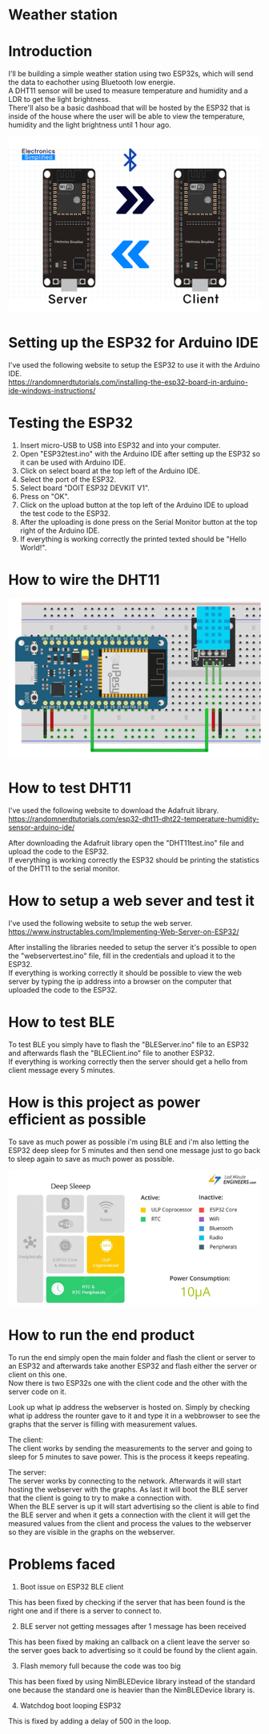 # Weather station

# Introduction
I'll be building a simple weather station using two ESP32s, which will send the data to eachother using Bluetooth low energie. </br>
A DHT11 sensor will be used to measure temperature and humidity and a LDR to get the light brightness. </br>
There'll also be a basic dashboad that will be hosted by the ESP32 that is inside of the house where the user will be able to view the temperature, humidity and the light brightness until 1 hour ago. </br>

![overview.png](/Img/overview.png) 

# Setting up the ESP32 for Arduino IDE
I've used the following website to setup the ESP32 to use it with the Arduino IDE. </br>
https://randomnerdtutorials.com/installing-the-esp32-board-in-arduino-ide-windows-instructions/

# Testing the ESP32
1. Insert micro-USB to USB into ESP32 and into your computer.
2. Open "ESP32test.ino" with the Arduino IDE after setting up the ESP32 so it can be used with Arduino IDE.
3. Click on select board at the top left of the Arduino IDE.
4. Select the port of the ESP32.
5. Select board "DOIT ESP32 DEVKIT V1".
6. Press on "OK".
7. Click on the upload button at the top left of the Arduino IDE to upload the test code to the ESP32.
8. After the uploading is done press on the Serial Monitor button at the top right of the Arduino IDE.
9. If everything is working correctly the printed texted should be "Hello World!".

# How to wire the DHT11
![wiring.png](/Img/wiring.png) 

# How to test DHT11 
I've used the following website to download the Adafruit library. </br>
https://randomnerdtutorials.com/esp32-dht11-dht22-temperature-humidity-sensor-arduino-ide/

After downloading the Adafruit library open the "DHT11test.ino" file and upload the code to the ESP32. </br>
If everything is working correctly the ESP32 should be printing the statistics of the DHT11 to the serial monitor. </br>

# How to setup a web sever and test it
I've used the following website to setup the web server. </br>
https://www.instructables.com/Implementing-Web-Server-on-ESP32/

After installing the libraries needed to setup the server it's possible to open the "webservertest.ino" file, fill in the credentials and upload it to the ESP32. </br>
If everything is working correctly it should be possible to view the web server by typing the ip address into a browser on the computer that uploaded the code to the ESP32. </br>

# How to test BLE

To test BLE you simply have to flash the "BLEServer.ino" file to an ESP32 and afterwards flash the "BLEClient.ino" file to another ESP32. </br>
If everything is working correctly then the server should get a hello from client message every 5 minutes. </br>

# How is this project as power efficient as possible

To save as much power as possible i'm using BLE and i'm also letting the ESP32 deep sleep for 5 minutes and then send one message just to go back to sleep again to save as much power as possible. </br>

![deepsleeppowerconsumption.png](/Img/deepsleeppowerconsumption.png) 

# How to run the end product

To run the end simply open the main folder and flash the client or server to an ESP32 and afterwards take another ESP32 and flash either the server or client on this one. </br>
Now there is two ESP32s one with the client code and the other with the server code on it. </br>

Look up what ip address the webserver is hosted on. Simply by checking what ip address the rounter gave to it and type it in a webbrowser to see the graphs that the server is filling with measurement values. </br>

The client: </br>
The client works by sending the measurements to the server and going to sleep for 5 minutes to save power. This is the process it keeps repeating. </br>

The server: </br>
The server works by connecting to the network. Afterwards it will start hosting the webserver with the graphs. As last it will boot the BLE server that the client is going to try to make a connection with. </br>
When the BLE server is up it will start advertising so the client is able to find the BLE server and when it gets a connection with the client it will get the measured values from the client and process the values to the webserver so they are visible in the graphs on the webserver. </br>

# Problems faced

1. Boot issue on ESP32 BLE client

This has been fixed by checking if the server that has been found is the right one and if there is a server to connect to. </br>

2. BLE server not getting messages after 1 message has been received

This has been fixed by making an callback on a client leave the server so the server goes back to advertising so it could be found by the client again. </br>

3. Flash memory full because the code was too big

This has been fixed by using NimBLEDevice library instead of the standard one because the standard one is heavier than the NimBLEDevice library is. </br>

4. Watchdog boot looping ESP32

This is fixed by adding a delay of 500 in the loop. </br>